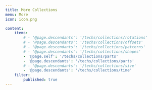 ```yaml
---
title: More Collections
menu: More
icon: icon.png

content:
    items: 
        # - '@page.descendants': '/techs/collections/rotations'
        # - '@page.descendants': '/techs/collections/offsets'
        # - '@page.descendants': '/techs/collections/patterns'
        # - '@page.descendants': '/techs/collections/shapes'
        - '@page.self': '/techs/collections/parts'
        - '@page.descendants': '/techs/collections/parts'
        # - '@page.descendants': '/techs/collections/size'
        - '@page.descendants': '/techs/collections/time'
    filter:
        published: true
---
```

